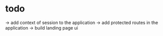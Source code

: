 # todo

-> add context of session to the application
-> add protected routes in the application
-> build landing page ui
